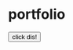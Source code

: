 # portfolio

<!DOCTYPE html>
<html>
<head>
<title>Page Title</title>
</head>
<body>
<button onclick="myFunction()">click dis!</button>

<script>
function myFunction() {
    alert("Hello welcome to my page!");
    
<h1>Rachel Tecayehuatl </h1>
<p>My portfolio containing everthing about me such as my interest contacts and groups i'm apart of.</p>

<h1>contact </h1>
<p>(253)376-2044 </p>
<p> Email:racheltecayehuatl@gmail.com
</p>
<h1> Things i'm apart of:</h1>
<p> CVFI(centro de vida familar international: Participate in the childerns ministry twice a month on sunday, i teach childern from ages 3 to 5 about the bible using fun activities.  </p><a href="http://www.centrodevidatacoma.com/">Visit here for cvfi info</a>
<p> GWC (girls who code):a summer internship that teaches me more about computer science from monday to friday will last from july 10 to August 25 2017
</p> 
<p>Youth Leading Change: community service after school program, one of the many branches of Safe Streets </p><a href="http://safest.org/">Visit here for safe streets info</a>
<img src="https://www.zumar.com/application/files/4714/4442/3259/safestreetslogo-tag.jpg" alt="safe streets" style="width:148px;height:148px;">

<h1> Attending Lincoln High School </h1> <img src="https://www.tacomaschools.org/schools/innovative/Lincoln_innovative/lincoln_01.JPG" atl="lincoln" style="width:150px;height:150px;">
<p> Starting my Junior year 2017-2018 </p>
<p>will graduate in the year 2019 </p>















